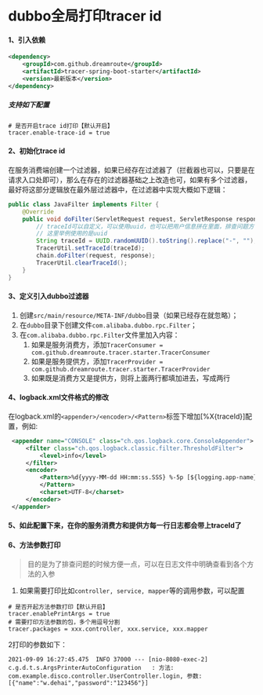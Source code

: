 # dubbo全局打印tracer id
#### 1、引入依赖
```xml
<dependency>
    <groupId>com.github.dreamroute</groupId>
    <artifactId>tracer-spring-boot-starter</artifactId>
    <version>最新版本</version>
</dependency>
```

##### 支持如下配置
```properties
# 是否开启trace id打印【默认开启】
tracer.enable-trace-id = true
```

#### 2、初始化trace id
在服务消费端创建一个过滤器，如果已经存在过滤器了（拦截器也可以，只要是在请求入口处即可），那么在存在的过滤器基础之上改造也可，如果有多个过滤器，最好将这部分逻辑放在最外层过滤器中，在过滤器中实现大概如下逻辑：
```java
public class JavaFilter implements Filter {
    @Override
    public void doFilter(ServletRequest request, ServletResponse response, FilterChain chain) {
        // traceId可以自定义，可以使用uuid，也可以把用户信息拼在里面，排查问题方便一点
        // 这里举例使用的是uuid
        String traceId = UUID.randomUUID().toString().replace("-", "");
        TracerUtil.setTraceId(traceId);
        chain.doFilter(request, response);
        TracerUtil.clearTraceId();
    }
}
```

#### 3、定义引入dubbo过滤器
1. 创建`src/main/resource/META-INF/dubbo`目录（如果已经存在就忽略）；
3. 在`dubbo`目录下创建文件`com.alibaba.dubbo.rpc.Filter`；
4. 在`com.alibaba.dubbo.rpc.Filter`文件里加入内容：
   1. 如果是服务消费方，添加`TracerConsumer = com.github.dreamroute.tracer.starter.TracerConsumer`
   2. 如果是服务提供方，添加`TracerProvider = com.github.dreamroute.tracer.starter.TracerProvider`
   3. 如果既是消费方又是提供方，则将上面两行都填加进去，写成两行

#### 4、logback.xml文件格式的修改
在logback.xml的`<appender>/<encoder>/<Pattern>`标签下增加[%X{traceId}]配置，例如:
```xml
 <appender name="CONSOLE" class="ch.qos.logback.core.ConsoleAppender">
     <filter class="ch.qos.logback.classic.filter.ThresholdFilter">
         <level>info</level>
     </filter>
     <encoder>
         <Pattern>%d{yyyy-MM-dd HH:mm:ss.SSS} %-5p [${logging.app-name}] [%X{traceUserId}] [%X{traceLogId}] [%X{traceId}] --- [%t] %logger:%L : %m%n
         </Pattern>
         <charset>UTF-8</charset>
     </encoder>
 </appender>
```

#### 5、如此配置下来，在你的服务消费方和提供方每一行日志都会带上traceId了

#### 6、方法参数打印
> 目的是为了排查问题的时候方便一点，可以在日志文件中明确查看到各个方法的入参
1. 如果需要打印比如`controller, service, mapper`等的调用参数，可以配置
```properties
# 是否开起方法参数打印【默认开启】
tracer.enablePrintArgs = true
# 需要打印方法参数的包，多个用逗号分割
tracer.packages = xxx.controller, xxx.service, xxx.mapper
```
2打印的参数如下：
```
2021-09-09 16:27:45.475  INFO 37000 --- [nio-8080-exec-2] c.g.d.t.s.ArgsPrinterAutoConfiguration   : 方法: com.example.disco.controller.UserController.login, 参数: [{"name":"w.dehai","password":"123456"}]
```
